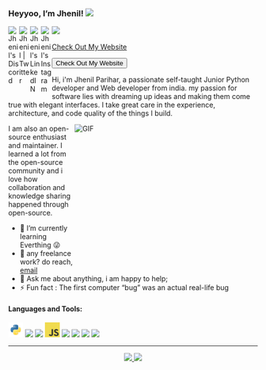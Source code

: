 <h3> Heyyoo, I’m Jhenil! <img src="https://media.giphy.com/media/hvRJCLFzcasrR4ia7z/giphy.gif" width="25px"> </h3>
  
<a href="https://discord.gg/c5Nnz3hUDu">
  <img align="left" alt="Jhenil's Discord" width="22px" src="https://raw.githubusercontent.com/peterthehan/peterthehan/master/assets/discord.svg" />
</a>
<a href="https://twitter.com/JhenilParihar">
  <img align="left" alt="Jhenil | Twitter" width="22px" src="https://raw.githubusercontent.com/peterthehan/peterthehan/master/assets/twitter.svg" />
</a>
<a href="https://linkedin.com/in/jhenil-parihar-44051a216">
  <img align="left" alt="Jhenil's LinkedIN" width="22" src="https://raw.githubusercontent.com/peterthehan/peterthehan/master/assets/linkedin.svg" />
</a>
<a href="https://instagram.com/jhenil_parihar">
  <img align="left" alt="Jhenil's Instagram" width="22" src="https://user-images.githubusercontent.com/83356501/129452050-d0157287-2350-4999-95b9-ea9e8a27639b.png" />
</a>

<a href="https://jhenilparihar.github.io/resume-website/">
<img src="https://profile-counter.glitch.me/jhenilparihar/count.svg" height=28 />
</a>

<a href="https://jhenilparihar.github.io/resume-website/">Check Out My Website</a>

<button name="button" type="button" class="btn btn-block js-profile-editable-edit-button" data-hydro-click="{&quot;event_type&quot;:&quot;user_profile.click&quot;,&quot;payload&quot;:{&quot;profile_user_id&quot;:83356501,&quot;target&quot;:&quot;INLINE_EDIT_BUTTON&quot;,&quot;user_id&quot;:83356501,&quot;originating_url&quot;:&quot;https://jhenilparihar.github.io/resume-website/&quot;}}" data-hydro-click-hmac="d40d4ca1b49a33c8157b82a89e5cdae8db4801f5e89ba368ba9725492bbd34b9">Check Out My Website</button>

Hi, i'm Jhenil Parihar, a passionate self-taught Junior Python developer and Web developer from india. my passion for software lies with dreaming up ideas and making them come true with elegant interfaces. I take great care in the experience, architecture, and code quality of the things I build.

<a href="https://jhenilparihar.github.io/resume-website/">
<img align="right" alt="GIF" src="https://cdn.dribbble.com/users/2131993/screenshots/4948736/thoughtworks-gif_dribbble.gif" width="370" height="270" />
</a>

I am also an open-source enthusiast and maintainer. I learned a lot from the open-source community and i love how collaboration and knowledge sharing happened through open-source.

<ul>
<li> 🌱 I’m currently learning Everthing 😜 </li>
<li> 💼 any freelance work? do reach, <a href="mailto:jhenilparihar@gmail.com">email</a></li>
<li> 💬 Ask me about anything, i am happy to help; </li>
<li> ⚡ Fun fact : The first computer “bug” was an actual real-life bug </li>
</ul>

<h4>Languages and Tools:</h4>

<code><img height="30" src="https://raw.githubusercontent.com/github/explore/80688e429a7d4ef2fca1e82350fe8e3517d3494d/topics/python/python.png"></code>
<code><img height="30" src="https://user-images.githubusercontent.com/83356501/129471430-84dafc4c-081c-4c6b-b71c-10c1eec7b8e0.png"></code>
<code><img height="30" src="https://user-images.githubusercontent.com/83356501/129471467-28ae9844-0ad9-40ca-a4fc-8adbc0799686.png"></code>
<code><img height="30" src="https://raw.githubusercontent.com/github/explore/80688e429a7d4ef2fca1e82350fe8e3517d3494d/topics/javascript/javascript.png"></code>
<code><img height="30" src="https://user-images.githubusercontent.com/83356501/129473157-6e987c64-ff08-429d-baa1-46cbf26caf95.png"></code>
<code><img height="30" src="https://user-images.githubusercontent.com/83356501/129472515-1dff23a2-06ba-40c9-a0fa-3e08d42a8f09.png"></code>
<code><img height="30" src="https://user-images.githubusercontent.com/83356501/129472755-f48047f1-7d3f-40a2-9db8-0472bd8d4ec5.png"></code>
<code><img height="30" src="https://user-images.githubusercontent.com/83356501/129473343-d1e34adb-a530-4e88-9076-e6c8ca9d5fae.png"></code>

<!-- If you like what i do, maybe consider buying me a coffee <br> 🥺👉👈
<br><br>
<a href="https://www.buymeacoffee.com/jhenilparihar" target="_blank"><img src="https://cdn.buymeacoffee.com/buttons/v2/default-red.png" alt="Buy Me A Coffee" width="150" ></a>
<br> -->
<p>
  <hr>
<p>
<p align="center">
  <a href="https://jhenilparihar.github.io/resume-website/">
  <img width="400" src="https://github-readme-stats.vercel.app/api?username=jhenilparihar&show_icons=true&theme=tokyonight" />
  <img width="400" src="https://github-readme-streak-stats.herokuapp.com/?user=jhenilparihar&theme=tokyonight" />
  </a>
</p>

</a>
